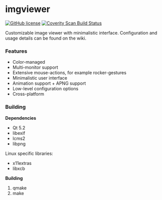 imgviewer
=========
[![GitHub license](https://img.shields.io/badge/license-GPLv3-blue.svg?style=flat-square)](https://www.gnu.org/licenses/gpl-3.0.txt)
[![Coverity Scan Build Status](https://scan.coverity.com/projects/7062/badge.svg)](https://scan.coverity.com/projects/spillerrec-overmix)

Customizable image viewer with minimalistic interface. Configuration and usage details can be found on the wiki.

### Features
- Color-managed
- Multi-monitor support
- Extensive mouse-actions, for example rocker-gestures
- Minimalistic user interface
- Animation support + APNG support
- Low-level configuration options
- Cross-platform

### Building

**Dependencies**

- Qt 5.2
- libexif
- lcms2
- libpng

Linux specific libraries:

- x11extras
- libxcb

**Building**

1. qmake
2. make